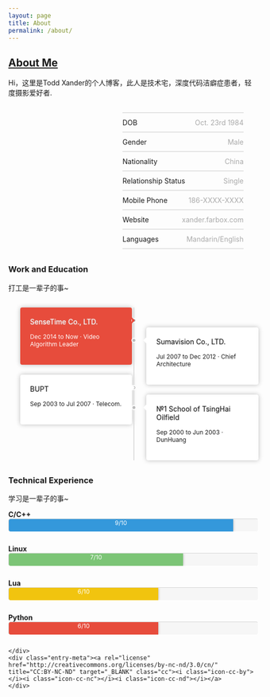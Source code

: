 ```yaml
---
layout: page
title: About
permalink: /about/
---
```

<style>

.pull-right {
  float: right;
}
.pull-left {
  float: left;
}

.style-content-1 {
  *zoom: 1;
}
.style-content-1:before,
.style-content-1:after {
  display: table;
  content: "";
  line-height: 0;
}
.style-content-1:after {
  clear: both;
}
.style-content-1:before,
.style-content-1:after {
  display: table;
  content: "";
  line-height: 0;
}
.style-content-1:after {
  clear: both;
}
.style-content-1 ul {
  margin-bottom: 0;
  margin-top: 0;
}
.style-content-1 .alignnone,
.style-content-1 .alignleft,
.style-content-1 .alignright,
.style-content-1 .aligncenter {
  margin: 0;
}
.style-content-1 .big {
  -webkit-box-sizing: border-box;
  -moz-box-sizing: border-box;
  box-sizing: border-box;
}

@media (min-width: 768px) {
  .style-content-1 {
    margin: 30px 0;
  }
  .style-content-1 .small {
    width: 230px;
    position: relative;
  }
  .style-content-1 .big {
    width: 100%;
  }
  .style-content-1.left .small {
    float: left;
  }
  .style-content-1.left .big {
    float: left;
    margin-left: -230px;
    padding-left: 260px;
  }
  .style-content-1.right .small {
    float: right;
  }
  .style-content-1.right .big {
    float: right;
    margin-right: -230px;
    padding-right: 260px;
  }
}
@media (max-width: 767px) {
  .style-content-1 {
    margin: 20px 0;
  }
  .style-content-1 .big,
  .style-content-1 .small {
    width: 100%;
  }
  .style-content-1 .small {
    margin-bottom: 20px;
    margin: 0 auto 20px auto;
    width: 230px;
  }
}

ul.style-1,
ol.style-1 {
  list-style: none;
  margin-left: 0;
  padding: 0;
  border-top: 1px solid #D8D8D8;
  border-bottom: 1px solid #ECECEC;
}
ul.style-1 br,
ol.style-1 br {
  display: none;
}
ul.style-1 li,
ol.style-1 li {
  overflow: hidden;
  border-bottom: 1px solid #D8D8D8;
  border-top: 1px solid #ECECEC;
  line-height: 37px;
}
ul.style-1 .pull-right,
ol.style-1 .pull-right {
  color: #aaa;
}

.timeline {
  list-style: none;
  *zoom: 1;
}
.timeline:before,
.timeline:after {
  display: table;
  content: "";
  line-height: 0;
}
.timeline:after {
  clear: both;
}
.timeline:before,
.timeline:after {
  display: table;
  content: "";
  line-height: 0;
}
.timeline:after {
  clear: both;
}
.timeline .tl-wrap {
  background: #fff;
  padding: 20px;
  margin-top: 20px;
  -webkit-border-radius: 4px;
  -moz-border-radius: 4px;
  border-radius: 4px;
  -webkit-box-sizing: border-box;
  -moz-box-sizing: border-box;
  box-sizing: border-box;
  box-shadow: 0 0 10px #bbb;
}
.timeline strong {
  font-weight: normal;
  display: block;
  text-shadow: 0 0 2px #bbb;
}
.timeline .tl-wrap:first-child {
  margin-top: 0;
}
.timeline .tl-wrap.tl-info {
  background: #3498db;
  color: #ffffff;
}
.timeline .tl-wrap.tl-success {
  background: #7cc576;
  color: #ffffff;
}
.timeline .tl-wrap.tl-warning {
  background: #f1c40f;
  color: #ffffff;
}
.timeline .tl-wrap.tl-danger {
  background: #e74c3c;
  color: #ffffff;
}
.timeline .tl-content {
  font-size: 12px;
  margin-bottom: 0;
  text-shadow:none;
}

@media (min-width: 768px) {
  .timeline {
    position: relative;
    margin: 30px 0;
  }
  .timeline:before {
    content: "";
    display: block;
    width: 2px;
    height: 100%;
    background: #dddddd;
    position: absolute;
    left: 50%;
  }
  .timeline .pull-left {
    clear: left;
  }
  .timeline .pull-right {
    clear: right;
  }
  .timeline .tl-wrap {
    width: 47%;
  }
  .timeline .tl-wrap:first-child + .tl-wrap {
    margin-top: 40px;
  }
  .timeline strong {
    position: relative;
  }
  .timeline strong:before {
    content: "";
    border-top: 6px dashed transparent;
    border-bottom: 6px solid transparent;
    position: absolute;
  }
  .timeline .pull-left strong:before {
    border-left: 6px solid #fff;
    right: -26px;
  }
  .timeline .pull-left.tl-info strong:before {
    border-left-color: #3498db;
  }
  .timeline .pull-left.tl-success strong:before {
    border-left-color: #7cc576;
  }
  .timeline .pull-left.tl-warning strong:before {
    border-left-color: #f1c40f;
  }
  .timeline .pull-left.tl-danger strong:before {
    border-left-color: #e74c3c;
  }
  .timeline .pull-right strong:before {
    border-right: 6px solid #fff;
    left: -26px;
  }
  .timeline .pull-right.tl-info strong:before {
    border-right-color: #3498db;
  }
  .timeline .pull-right.tl-success strong:before {
    border-right-color: #7cc576;
  }
  .timeline .pull-right.tl-warning strong:before {
    border-right-color: #f1c40f;
  }
  .timeline .pull-right.tl-danger strong:before {
    border-right-color: #e74c3c;
  }
  .timeline .tl-wrap:before {
    content: "";
    width: 6px;
    height: 6px;
    background: #bbb;
    position: absolute;
    border: 2px solid #ffffff;
    top: auto;
    left: 50%;
    margin-left: -4px;
    margin-top: 1px;
    -webkit-border-radius: 10px;
    -moz-border-radius: 10px;
    border-radius: 10px;
  }
}
@media (max-width: 767px) {
  .timeline {
    margin: 15px 0;
  }
  .timeline .tl-wrap {
    width: 100%;
  }
}

.progress {
  overflow: hidden;
  height: 25px;
  margin-bottom: 25px;
  background-color: rgba(215,215,215,0.2);
  -webkit-border-radius: 2px;
  -moz-border-radius: 2px;
  border-radius: 2px;
border-bottom: 1px solid #FFFFFF;
border-right: 1px solid #FFFFFF;
border-top: 1px #D5D5D5 solid;
border-left: 1px #D5D5D5 solid;
    border-radius: 5px;
}
@media (max-width: 767px) {
  .progress {
    margin-bottom: 0px;
  }
  [class*="span"] {
    min-height: 0 !important;
  }
}
.progress .bar {
  width: 0%;
  height: 100%;
  color: #fff;
  text-shadow: none;
  float: left;
  font-size: 12px;
  text-align: center;
  box-shadow: 0 0 5px #aaa;
  background-color: #1abc9c;
  -webkit-box-sizing: border-box;
  -moz-box-sizing: border-box;
  box-sizing: border-box;
  -webkit-transition: width 0.6s ease;
  -moz-transition: width 0.6s ease;
  -o-transition: width 0.6s ease;
  transition: width 0.6s ease;
}
.progress-danger .bar,
.progress .bar-danger {
  background-color: #e74c3c;
}
.progress-success .bar,
.progress .bar-success {
  background-color: #7cc576;
}
.progress-info .bar,
.progress .bar-info {
  background-color: #3498db;
}
.progress-warning .bar,
.progress .bar-warning {
  background-color: #f1c40f;
}

.row-fluid {
  width: 100%;
  *zoom: 1;
}
.row-fluid:before,
.row-fluid:after {
  display: table;
  content: "";
  line-height: 0;
}
.row-fluid:after {
  clear: both;
}
.row-fluid:before,
.row-fluid:after {
  display: table;
  content: "";
  line-height: 0;
}
.row-fluid:after {
  clear: both;
}
.row-fluid strong{
  font-weight:normal;
}
.row-fluid [class*="span"] {
  display: block;
  width: 100%;
  min-height: 35px;
  -webkit-box-sizing: border-box;
  -moz-box-sizing: border-box;
  box-sizing: border-box;
  float: left;
  margin-left: 2.127659574468085%;
  *margin-left: 2.074468085106383%;
}
.row-fluid [class*="span"]:first-child {
  margin-left: 0;
}
.row-fluid .controls-row [class*="span"] + [class*="span"] {
  margin-left: 2.127659574468085%;
}
.row-fluid .span12 {
  width: 100%;
  *width: 99.94680851063829%;
}
.row-fluid .span11 {
  width: 91.48936170212765%;
  *width: 91.43617021276594%;
}
.row-fluid .span10 {
  width: 82.97872340425532%;
  *width: 82.92553191489361%;
}
.row-fluid .span9 {
  width: 74.46808510638297%;
  *width: 74.41489361702126%;
}
.row-fluid .span8 {
  width: 65.95744680851064%;
  *width: 65.90425531914893%;
}
.row-fluid .span7 {
  width: 57.44680851063829%;
  *width: 57.39361702127659%;
}
.row-fluid .span6 {
  width: 48.93617021276595%;
  *width: 48.88297872340425%;
}
.row-fluid .span5 {
  width: 40.42553191489362%;
  *width: 40.37234042553192%;
}
.row-fluid .span4 {
  width: 31.914893617021278%;
  *width: 31.861702127659576%;
}
.row-fluid .span3 {
  width: 23.404255319148934%;
  *width: 23.351063829787233%;
}
.row-fluid .span2 {
  width: 14.893617021276595%;
  *width: 14.840425531914894%;
}
.row-fluid .span1 {
  width: 6.382978723404255%;
  *width: 6.329787234042553%;
}

@media (min-width: 1200px) {
  .row-fluid {
    width: 100%;
    *zoom: 1;
  }
  .row-fluid:before,
  .row-fluid:after {
    display: table;
    content: "";
    line-height: 0;
  }
  .row-fluid:after {
    clear: both;
  }
  .row-fluid:before,
  .row-fluid:after {
    display: table;
    content: "";
    line-height: 0;
  }
  .row-fluid:after {
    clear: both;
  }
  .row-fluid [class*="span"] {
    display: block;
    width: 100%;
    min-height: 35px;
    -webkit-box-sizing: border-box;
    -moz-box-sizing: border-box;
    box-sizing: border-box;
    float: left;
    margin-left: 2.564102564102564%;
    *margin-left: 2.5109110747408616%;
  }
  .row-fluid [class*="span"]:first-child {
    margin-left: 0;
  }
  .row-fluid .controls-row [class*="span"] + [class*="span"] {
    margin-left: 2.564102564102564%;
  }
  .row-fluid .span12 {
    width: 100%;
    *width: 99.94680851063829%;
  }
  .row-fluid .span11 {
    width: 91.45299145299145%;
    *width: 91.39979996362975%;
  }
  .row-fluid .span10 {
    width: 82.90598290598291%;
    *width: 82.8527914166212%;
  }
  .row-fluid .span9 {
    width: 74.35897435897436%;
    *width: 74.30578286961266%;
  }
  .row-fluid .span8 {
    width: 65.81196581196582%;
    *width: 65.75877432260411%;
  }
  .row-fluid .span7 {
    width: 57.26495726495726%;
    *width: 57.21176577559556%;
  }
  .row-fluid .span6 {
    width: 48.717948717948715%;
    *width: 48.664757228587014%;
  }
  .row-fluid .span5 {
    width: 40.17094017094017%;
    *width: 40.11774868157847%;
  }
  .row-fluid .span4 {
    width: 31.623931623931625%;
    *width: 31.570740134569924%;
  }
  .row-fluid .span3 {
    width: 23.076923076923077%;
    *width: 23.023731587561375%;
  }
  .row-fluid .span2 {
    width: 14.52991452991453%;
    *width: 14.476723040552828%;
  }
  .row-fluid .span1 {
    width: 5.982905982905983%;
    *width: 5.929714493544281%;
  }
}
@media (min-width: 768px) and (max-width: 979px) {
  .row-fluid {
    width: 100%;
    *zoom: 1;
  }
  .row-fluid:before,
  .row-fluid:after {
    display: table;
    content: "";
    line-height: 0;
  }
  .row-fluid:after {
    clear: both;
  }
  .row-fluid:before,
  .row-fluid:after {
    display: table;
    content: "";
    line-height: 0;
  }
  .row-fluid:after {
    clear: both;
  }
  .row-fluid [class*="span"] {
    display: block;
    width: 100%;
    min-height: 35px;
    -webkit-box-sizing: border-box;
    -moz-box-sizing: border-box;
    box-sizing: border-box;
    float: left;
    margin-left: 2.7624309392265194%;
    *margin-left: 2.709239449864817%;
  }
  .row-fluid [class*="span"]:first-child {
    margin-left: 0;
  }
  .row-fluid .controls-row [class*="span"] + [class*="span"] {
    margin-left: 2.7624309392265194%;
  }
  .row-fluid .span12 {
    width: 100%;
    *width: 99.94680851063829%;
  }
  .row-fluid .span11 {
    width: 91.43646408839778%;
    *width: 91.38327259903608%;
  }
  .row-fluid .span10 {
    width: 82.87292817679558%;
    *width: 82.81973668743387%;
  }
  .row-fluid .span9 {
    width: 74.30939226519337%;
    *width: 74.25620077583166%;
  }
  .row-fluid .span8 {
    width: 65.74585635359117%;
    *width: 65.69266486422946%;
  }
  .row-fluid .span7 {
    width: 57.18232044198895%;
    *width: 57.12912895262725%;
  }
  .row-fluid .span6 {
    width: 48.61878453038674%;
    *width: 48.56559304102504%;
  }
  .row-fluid .span5 {
    width: 40.05524861878453%;
    *width: 40.00205712942283%;
  }
  .row-fluid .span4 {
    width: 31.491712707182323%;
    *width: 31.43852121782062%;
  }
  .row-fluid .span3 {
    width: 22.92817679558011%;
    *width: 22.87498530621841%;
  }
  .row-fluid .span2 {
    width: 14.3646408839779%;
    *width: 14.311449394616199%;
  }
  .row-fluid .span1 {
    width: 5.801104972375691%;
    *width: 5.747913483013988%;
  }
}
@media (max-width: 767px) {
  .row-fluid {
    width: 100%;
  }
  [class*="span"],
  .row-fluid [class*="span"] {
    float: none;
    display: block;
    width: 100%;
    margin-left: 0;
    -webkit-box-sizing: border-box;
    -moz-box-sizing: border-box;
    box-sizing: border-box;
  }
  .span12,
  .row-fluid .span12 {
    width: 100%;
    -webkit-box-sizing: border-box;
    -moz-box-sizing: border-box;
    box-sizing: border-box;
  }
  .row-fluid [class*="offset"]:first-child {
    margin-left: 0;
  }
}
</style>
<article id="About-Me" class="entry group format-standard">
  <h1><a href="#" title="About Me">About Me</a>
  </h1>
  <div class="entry-contain">
    <div class="entry-content">

<div class="page-content"><p>Hi，这里是Todd Xander的个人博客，此人是技术宅，深度代码洁癖症患者，轻度摄影爱好者.</p>
  <div class="style-content-1 right">
    <div class="small"><img alt="" src="/_image/logo.jpg" class="alignnone">
    </div>
    <div class="big">
      <ul class="style-1">
        <li>DOB
<span class="pull-right">Oct. 23rd 1984</span>
        </li>
        <li>Gender
<span class="pull-right">Male</span>
        </li>
        <li>Nationality
<span class="pull-right">China</span>
        </li>
        <li>Relationship Status
<span class="pull-right">Single</span>
        </li>
        <li>Mobile Phone
<span class="pull-right">186-XXXX-XXXX</span>
        </li>
        <li>Website
<a href="/"><span class="pull-right">xander.farbox.com</span></a>
        </li>
        <li>Languages
<span class="pull-right">Mandarin/English</span>
        </li>
      </ul>
    </div>
  </div>
</div>
<h3>Work and Education</h3>
<p>打工是一辈子的事~</p>
<ol class="timeline">
  <li class="tl-wrap pull-left tl-danger"><strong class="tl-title">SenseTime Co., LTD.</strong>

<span class="tl-content">Dec 2014 to Now · Video Algorithm Leader</span>
  </li>
  <li class="tl-wrap pull-right"><strong class="tl-title">Sumavision Co., LTD.</strong>

<span class="tl-content">Jul 2007 to Dec 2012 · Chief Architecture</span>
  </li>
  <li class="tl-wrap pull-left"><strong class="tl-title">BUPT</strong>

<span class="tl-content">Sep 2003 to Jul 2007 · Telecom.</span>
  </li>
  <li class="tl-wrap pull-right"><strong class="tl-title">№1 School of TsingHai Oilfield</strong>

<span class="tl-content">Sep 2000 to Jun 2003 · DunHuang</span>
  </li>
</ol>
<h3>Technical Experience</h3>
<p>学习是一辈子的事~</p><strong>C/C++</strong>
<div class="progress progress-info">


  <div style="width: 90%;" class="bar">9/10</div>
</div><strong>Linux</strong>
<div class="progress progress-success">


  <div style="width: 70%;" class="bar">7/10</div>
</div><strong>Lua</strong>
<div class="progress progress-warning">


  <div style="width: 60%;" class="bar">6/10</div>
</div><strong>Python</strong>
<div class="progress progress-danger">


  <div style="width: 60%;" class="bar">6/10</div>
</div>

    </div>
    <div class="entry-meta"><a rel="license" href="http://creativecommons.org/licenses/by-nc-nd/3.0/cn/" title="CC:BY-NC-ND" target="_BLANK" class="cc"><i class="icon-cc-by"></i><i class="icon-cc-nc"></i><i class="icon-cc-nd"></i></a>
    </div>
  </div>
</article>
